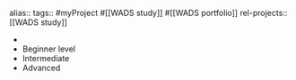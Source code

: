 alias::
tags:: #myProject #[[WADS study]] #[[WADS portfolio]]
rel-projects:: [[WADS study]]

-
- Beginner level
- Intermediate
- Advanced